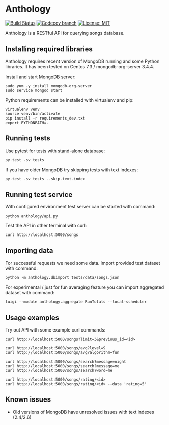 # Anthology

[![Build Status](https://travis-ci.org/surfmikko/anthology.svg?branch=master)](https://travis-ci.org/surfmikko/anthology) 
[![Codecov branch](https://img.shields.io/codecov/c/github/surfmikko/anthology/master.svg)](https://codecov.io/gh/surfmikko/anthology)
[![License: MIT](https://img.shields.io/badge/License-MIT-yellow.svg)](https://opensource.org/licenses/MIT)


Anthology is a RESTful API for querying songs database.

## Installing required libraries

Anthology requires recent version of MongoDB running and some Python libraries. It has been tested on Centos 7.3 /
mongodb-org-server 3.4.4.

Install and start MongoDB server:

```shell
sudo yum -y install mongodb-org-server
sudo service mongod start
```

Python requirements can be installed with virtualenv and pip:

```shell
virtualenv venv
source venv/bin/activate
pip install -r requirements_dev.txt
export PYTHONPATH=.
```

## Running tests

Use pytest for tests with stand-alone database:

  ```shell
  py.test -sv tests
  ```

If you have older MongoDB try skipping tests with text indexes:

```shell
py.test -sv tests --skip-text-index
```

## Running test service

With configured environment test server can be started with command:

  ```shell
  python anthology/api.py
  ```

Test the API in other terminal with curl:

  ```shell
  curl http://localhost:5000/songs
  ```

## Importing data

For successful requests we need some data. Import provided test dataset with
command:

  ```shell
  python -m anthology.dbimport tests/data/songs.json
  ```

For experimental / just for fun averaging feature you can import aggregated dataset with command:
 
  ```shell
  luigi --module anthology.aggregate RunTotals --local-scheduler
  ```

## Usage examples

Try out API with some example curl commands:

  ```shell
  curl http://localhost:5000/songs?limit=3&previous_id=<id>

  curl http://localhost:5000/songs/avg?level=9
  curl http://localhost:5000/songs/avg?algorithm=fun

  curl http://localhost:5000/songs/search?message=night
  curl http://localhost:5000/songs/search?message=me
  curl http://localhost:5000/songs/search?word=me

  curl http://localhost:5000/songs/rating/<id>
  curl http://localhost:5000/songs/rating/<id> --data 'rating=5'
  ```

## Known issues

  * Old versions of MongoDB have unresolved issues with text indexes (2.4/2.6)
